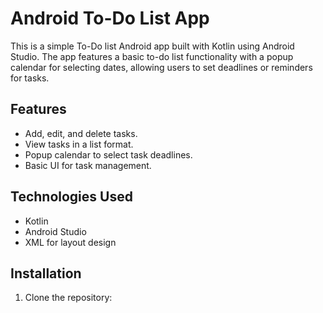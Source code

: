 # Android To-Do List App

This is a simple To-Do list Android app built with Kotlin using Android Studio. The app features a basic to-do list functionality with a popup calendar for selecting dates, allowing users to set deadlines or reminders for tasks.

## Features
- Add, edit, and delete tasks.
- View tasks in a list format.
- Popup calendar to select task deadlines.
- Basic UI for task management.

## Technologies Used
- Kotlin
- Android Studio
- XML for layout design

## Installation

1. Clone the repository:

